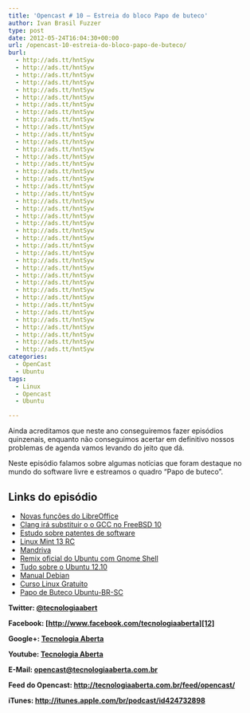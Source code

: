 ```yaml
---
title: 'Opencast # 10 – Estreia do bloco Papo de buteco'
author: Ivan Brasil Fuzzer
type: post
date: 2012-05-24T16:04:30+00:00
url: /opencast-10-estreia-do-bloco-papo-de-buteco/
burl:
  - http://ads.tt/hntSyw
  - http://ads.tt/hntSyw
  - http://ads.tt/hntSyw
  - http://ads.tt/hntSyw
  - http://ads.tt/hntSyw
  - http://ads.tt/hntSyw
  - http://ads.tt/hntSyw
  - http://ads.tt/hntSyw
  - http://ads.tt/hntSyw
  - http://ads.tt/hntSyw
  - http://ads.tt/hntSyw
  - http://ads.tt/hntSyw
  - http://ads.tt/hntSyw
  - http://ads.tt/hntSyw
  - http://ads.tt/hntSyw
  - http://ads.tt/hntSyw
  - http://ads.tt/hntSyw
  - http://ads.tt/hntSyw
  - http://ads.tt/hntSyw
  - http://ads.tt/hntSyw
  - http://ads.tt/hntSyw
  - http://ads.tt/hntSyw
  - http://ads.tt/hntSyw
  - http://ads.tt/hntSyw
  - http://ads.tt/hntSyw
  - http://ads.tt/hntSyw
  - http://ads.tt/hntSyw
  - http://ads.tt/hntSyw
  - http://ads.tt/hntSyw
  - http://ads.tt/hntSyw
  - http://ads.tt/hntSyw
  - http://ads.tt/hntSyw
  - http://ads.tt/hntSyw
  - http://ads.tt/hntSyw
  - http://ads.tt/hntSyw
  - http://ads.tt/hntSyw
  - http://ads.tt/hntSyw
  - http://ads.tt/hntSyw
  - http://ads.tt/hntSyw
  - http://ads.tt/hntSyw
categories:
  - OpenCast
  - Ubuntu
tags:
  - Linux
  - Opencast
  - Ubuntu

---
```

Ainda acreditamos que neste ano conseguiremos fazer episódios quinzenais, enquanto não conseguimos acertar em definitivo nossos problemas de agenda vamos levando do jeito que dá.

Neste episódio falamos sobre algumas notícias que foram destaque no mundo do software livre e estreamos o quadro &#8220;Papo de buteco&#8221;.

## Links do episódio

  * [Novas funções do LibreOffice][1]
  * [Clang irá substituir o o GCC no FreeBSD 10][2]
  * [Estudo sobre patentes de software][3]
  * [Linux Mint 13 RC][4]
  * [Mandriva][5]
  * [Remix oficial do Ubuntu com Gnome Shell][6]
  * [Tudo sobre o Ubuntu 12.10][7]
  * [Manual Debian][8]
  * [Curso Linux Gratuito][9]
  * [Papo de Buteco Ubuntu-BR-SC][10]

**Twitter: [@tecnologiaabert][11]**

**Facebook: [http://www.facebook.com/tecnologiaaberta][12]**

**Google+: [Tecnologia Aberta][13]**

**Youtube: [Tecnologia Aberta][14]**

**E-Mail: <opencast@tecnologiaaberta.com.br>**

**Feed do Opencast: <http://tecnologiaaberta.com.br/feed/opencast/>**

**iTunes: <a href="http://itunes.apple.com/br/podcast/id424732898" target="_blank" rel="nofollow">http://itunes.apple.com/br/podcast/id424732898</a>**

 [1]: http://libreofficebrasil.blogspot.com.br/2012/05/novas-funcoes-do-libreoffice.html
 [2]: http://br-linux.org/2012/compilador-freebsd-10-vai-substituir-o-gcc-pelo-clang/
 [3]: http://softwarelivre.org/portal/comunidade/usp-e-fgv-publicam-estudo-enviado-ao-inpi-contra-as-patentes-de-software
 [4]: http://blog.linuxmint.com/?p=2010
 [5]: http://blog.mandriva.com/en/2012/05/17/mandriva-linux-will-return-to-the-community/
 [6]: http://br-linux.org/2012/ubuntu-considerando-um-remix-oficial-com-gnome-shell/
 [7]: http://www.ubuntubrsc.com/tudo-que-voce-queria-saber-sobre-ubuntu-12-10.html
 [8]: http://br-linux.org/2012/download-gratis-manual-do-administrador-do-debian/
 [9]: http://www.activeinfo.com.br/curso_linux/introducao.html
 [10]: http://www.ubuntubrsc.com/papo-de-buteco-voce-defende-linux.html
 [11]: http://twitter.com/tecnologiaabert
 [12]: https://www.facebook.com/tecnologiaaberta
 [13]: https://plus.google.com/u/0/b/114491525240353631044/114491525240353631044/about
 [14]: http://youtube.com/tecnologiaaberta